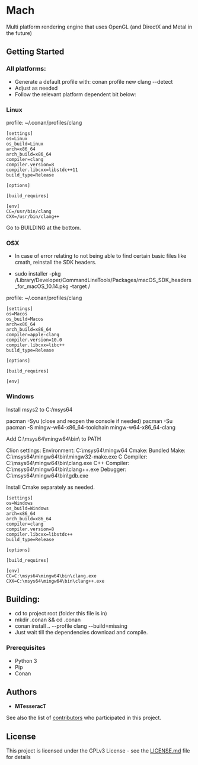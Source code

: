 # Mach

Multi platform rendering engine that uses OpenGL (and DirectX and Metal in the future)

## Getting Started

### All platforms:

- Generate a default profile with:
conan profile new clang --detect
- Adjust as needed
- Follow the relevant platform dependent bit below:

### Linux

profile: ~/.conan/profiles/clang
```
[settings]
os=Linux
os_build=Linux
arch=x86_64
arch_build=x86_64
compiler=clang
compiler.version=8
compiler.libcxx=libstdc++11
build_type=Release

[options]

[build_requires]

[env]
CC=/usr/bin/clang
CXX=/usr/bin/clang++
```

Go to BUILDING at the bottom.



### OSX

- In case of error relating to not being able to find certain basic files like cmath, reinstall the SDK headers.

- sudo installer -pkg /Library/Developer/CommandLineTools/Packages/macOS_SDK_headers_for_macOS_10.14.pkg -target /

profile: ~/.conan/profiles/clang
```
[settings]
os=Macos
os_build=Macos
arch=x86_64
arch_build=x86_64
compiler=apple-clang
compiler.version=10.0
compiler.libcxx=libc++
build_type=Release

[options]

[build_requires]

[env]
```

### Windows

Install msys2 to C:/msys64

pacman -Syu (close and reopen the console if needed)
pacman -Su
pacman -S mingw-w64-x86_64-toolchain mingw-w64-x86_64-clang

Add C:\msys64\mingw64\bin\ to PATH

Clion settings:
Environment: C:\msys64\mingw64
Cmake: Bundled
Make: C:\msys64\mingw64\bin\mingw32-make.exe
C Compiler: C:\msys64\mingw64\bin\clang.exe
C++ Compiler: C:\msys64\mingw64\bin\clang++.exe
Debugger: C:\msys64\mingw64\bin\gdb.exe

Install Cmake separately as needed.

```
[settings]
os=Windows
os_build=Windows
arch=x86_64
arch_build=x86_64
compiler=clang
compiler.version=8
compiler.libcxx=libstdc++
build_type=Release

[options]

[build_requires]

[env]
CC=C:\msys64\mingw64\bin\clang.exe
CXX=C:\msys64\mingw64\bin\clang++.exe
```


## Building:

- cd to project root (folder this file is in)
- mkdir .conan && cd .conan
- conan install .. --profile clang --build=missing
- Just wait till the dependencies download and compile.

### Prerequisites

- Python 3
- Pip
- Conan


## Authors

* **MTesseracT**

See also the list of [contributors](https://github.com/your/project/contributors) who participated in this project.

## License

This project is licensed under the GPLv3 License - see the [LICENSE.md](LICENSE.md) file for details